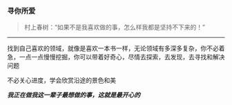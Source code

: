 ### 寻你所爱

>村上春树：“如果不是我喜欢做的事，怎么样我都是坚持不下来的！”


***
找到自己喜欢的领域，就像是喜欢一本书一样，无论领域有多深多复杂，你不必着急，一点一点慢慢挖掘，你可以带着好奇心，尽情去探索，去发现，去寻找和解决问题

不必关心进度，学会欣赏沿途的景色和美

***我正在做我这一辈子最想做的事，这就是最开心的***

